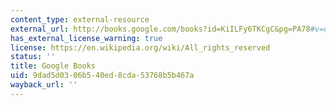 ```yaml
---
content_type: external-resource
external_url: http://books.google.com/books?id=KiILFy6TKCgC&pg=PA78#v=onepage
has_external_license_warning: true
license: https://en.wikipedia.org/wiki/All_rights_reserved
status: ''
title: Google Books
uid: 9dad5d03-06b5-40ed-8cda-53768b5b467a
wayback_url: ''
---
```

